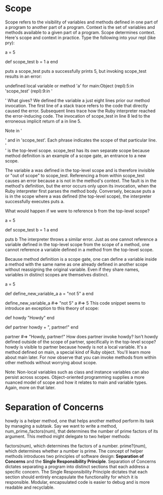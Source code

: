 # Scope
Scope refers to the visibility of variables and methods defined in one part of a program to another part of a program. Context is the set of variables and methods available to a given part of a program. Scope determines context. Here's scope and context in practice. Type the following into your repl (like pry):

a = 5

def scope_test
  b = 1
  a
end

puts a
scope_test
puts a successfully prints 5, but invoking scope_test results in an error:

undefined local variable or method 'a' for main:Object
(repl):5:in 'scope_test'
(repl):9:in '<main>'
What gives? We defined the variable a just eight lines prior our method invocation. The first line of a stack trace refers to the code that directly caused the error. Subsequent lines trace how the Ruby interpreter reached the error-inducing code. The invocation of scope_test in line 8 led to the erroneous implicit return of a in line 5.

Note in '<main>' and in 'scope_test'. Each phrase indicates the scope of that particular line. '<main>' is the top-level scope. scope_test has its own separate scope because method definition is an example of a scope gate, an entrance to a new scope.

The variable a was defined in the top-level scope and is therefore invisible or "out of scope" to scope_test. Referencing a from within scope_test causes an error because a is not in the method's context. The fault is in the method's definition, but the error occurs only upon its invocation, when the Ruby interpreter first parses the method body. Conversely, because puts a is in the scope where a was defined (the top-level scope), the interpreter successfully executes puts a.

What would happen if we were to reference b from the top-level scope?

a = 5

def scope_test
  b = 1
  a
end

puts b
The interpreter throws a similar error. Just as one cannot reference a variable defined in the top-level scope from the scope of a method, one cannot reference a variable defined in a method from the top-level scope.

Because method definition is a scope gate, one can define a variable inside a method with the same name as one already defined in another scope without reassigning the original variable. Even if they share names, variables in distinct scopes are themselves distinct.

a = 5

def define_new_variable_a
  a = "not 5"
  a
end

define_new_variable_a #=> "not 5"
a #=> 5
This code snippet seems to introduce an exception to this theory of scope:

  def howdy
    "Howdy"
  end

  def partner
    howdy + ", partner!"
  end

  partner #=> "Howdy, partner!"
How does partner invoke howdy? Isn't howdy defined outside of the scope of partner, specifically in the top-level scope? howdy is visible to partner because howdy is not a local variable. It's a method defined on main, a special kind of Ruby object. You'll learn more about main later. For now observe that you can invoke methods from within other methods without worrying about scope.

Note: Non-local variables such as class and instance variables can also persist across scopes. Object-oriented programming supplies a more nuanced model of scope and how it relates to main and variable types. Again, more on that later.

# Separation of Concerns
howdy is a helper method, one that helps another method perform its task by managing a subtask. Say we want to write a method, num_prime_factors(num), that determines the number of prime factors of its argument. This method might delegate to two helper methods:

factors(num), which determines the factors of a number.
prime?(num), which determines whether a number is prime.
The concept of helper methods introduces two principles of software design: **Separation of Concerns** and the **Single Responsibility Principle**. Separation of Concerns dictates separating a program into distinct sections that each address a specific concern. The Single Responsibility Principle dictates that each section should entirely encapsulate the functionality for which it is responsible. Modular, encapsulated code is easier to debug and is more readable and recyclable.